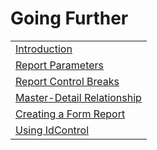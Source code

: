 # Going Further

|     |
| --- |
| [Introduction](<Going Further/Introduction.md>) |
| [Report Parameters](<Going Further/Report Parameters.md>) |
| [Report Control Breaks](<Going Further/Report Control Breaks.md>) |
| [Master-Detail Relationship](<Going Further/Master-Detail Relationship.md>) |
| [Creating a Form Report](<Going Further/Creating a Form Report.md>) |
| [Using IdControl](<Going Further/Using IdControl.md>) |

